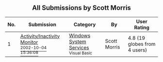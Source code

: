 ﻿<div align="center">

## All Submissions by Scott Morris

</div>

No.  | Submission | Category | By   | User Rating
---- | ---------- | -------- | ---- | -----------
1 | [Activity/Inactivity Monitor<br /><sup>2002-10-04 15:36:08</sup>](https://github.com/Planet-Source-Code/scott-morris-activity-inactivity-monitor__1-39541) | [Windows System Services<br /><sup>Visual Basic</sup>](../ByCategory/windows-system-services__1-35.md) | Scott Morris | 4.8 (19 globes from 4 users)
